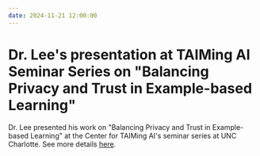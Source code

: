 ```yaml
---
date: 2024-11-21 12:00:00
---
```


# Dr. Lee's presentation at TAIMing AI Seminar Series on "Balancing Privacy and Trust in Example-based Learning"

Dr. Lee presented his work on "Balancing Privacy and Trust in Example-based Learning" at the Center for TAIMing AI's seminar series at UNC Charlotte. See more details [here](https://taiming-ai.charlotte.edu/2024/11/24/balancing-privacy-and-trust-prof-jake-lee-explores-example-based-learning-in-ai/).
